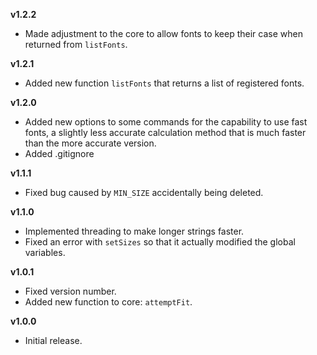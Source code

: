 **v1.2.2**
* Made adjustment to the core to allow fonts to keep their case when returned from `listFonts`.

**v1.2.1**
* Added new function `listFonts` that returns a list of registered fonts.

**v1.2.0**
* Added new options to some commands for the capability to use fast fonts, a slightly less accurate calculation method that is much faster than the more accurate version.
* Added .gitignore

**v1.1.1**
* Fixed bug caused by `MIN_SIZE` accidentally being deleted.

**v1.1.0**
* Implemented threading to make longer strings faster.
* Fixed an error with `setSizes` so that it actually modified the global variables.

**v1.0.1**
* Fixed version number.
* Added new function to core: `attemptFit`.

**v1.0.0**
* Initial release.
